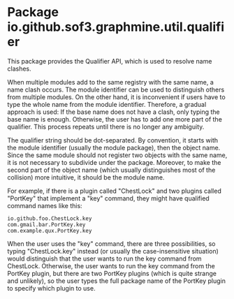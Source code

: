 # Package io.github.sof3.graphmine.util.qualifier
This package provides the Qualifier API, which is used to resolve name clashes.

When multiple modules add to the same registry with the same name, a name clash occurs. The module identifier can be
used to distinguish others from multiple modules. On the other hand, it is inconvenient if users have to type the whole
name from the module identifier. Therefore, a gradual approach is used: If the base name does not have a clash, only
typing the base name is enough. Otherwise, the user has to add one more part of the qualifier. This process repeats
until there is no longer any ambiguity.

The qualifier string should be dot-separated. By convention, it starts with the module identifier (usually the module
package), then the object name. Since the same module should not register two objects with the same name, it is not
necessary to subdivide under the package. Moreover, to make the second part of the object name (which usually
distinguishes most of the collision) more intuitive, it should be the module name.

For example, if there is a plugin called "ChestLock" and two plugins called "PortKey" that implement a "key" command,
they might have qualified command names like this:

```
io.github.foo.ChestLock.key
com.gmail.bar.PortKey.key
com.example.qux.PortKey.key
```

When the user uses the "key" command, there are three possibilities, so typing "ChestLock.key" instead (or usually the
case-insensitive situation) would distinguish that the user wants to run the key command from ChestLock. Otherwise, the
user wants to run the key command from the PortKey plugin, but there are two PortKey plugins (which is quite strange
and unlikely), so the user types the full package name of the PortKey plugin to specify which plugin to use.
